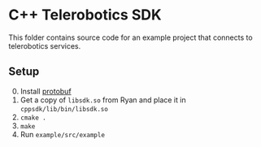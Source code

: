 # C++ Telerobotics SDK
This folder contains source code for an example project that connects to telerobotics services.

## Setup
0. Install [protobuf](https://grpc.io/docs/protoc-installation/)
1. Get a copy of `libsdk.so` from Ryan and place it in ```cppsdk/lib/bin/libsdk.so```
2. `cmake .`
3. `make`
4. Run `example/src/example`
